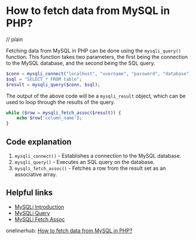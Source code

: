 # How to fetch data from MySQL in PHP?
// plain

Fetching data from MySQL in PHP can be done using the `mysqli_query()` function. This function takes two parameters, the first being the connection to the MySQL database, and the second being the SQL query.

```php
$conn = mysqli_connect("localhost", "username", "password", "database");
$sql = "SELECT * FROM table";
$result = mysqli_query($conn, $sql);
```

The output of the above code will be a `mysqli_result` object, which can be used to loop through the results of the query.

```php
while ($row = mysqli_fetch_assoc($result)) {
    echo $row['column_name'];
}
```

## Code explanation


1. `mysqli_connect()` - Establishes a connection to the MySQL database.
2. `mysqli_query()` - Executes an SQL query on the database.
3. `mysqli_fetch_assoc()` - Fetches a row from the result set as an associative array.

## Helpful links

- [MySQLi Introduction](https://www.w3schools.com/php/php_mysql_intro.asp)
- [MySQLi Query](https://www.w3schools.com/php/func_mysqli_query.asp)
- [MySQLi Fetch Assoc](https://www.w3schools.com/php/func_mysqli_fetch_assoc.asp)

onelinerhub: [How to fetch data from MySQL in PHP?](https://onelinerhub.com/php-mysql/how-to-fetch-data-from-mysql-in-php)